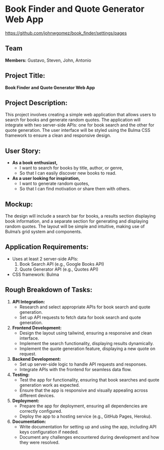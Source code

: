 # Book Finder and Quote Generator Web App
https://github.com/johnwgomez/book_finder/settings/pages
## Team #
**Members:** Gustavo, Steven, John, Antonio

## Project Title:
**Book Finder and Quote Generator Web App**

## Project Description:
This project involves creating a simple web application that allows users to search for books and generate random quotes. The application will integrate with two server-side APIs: one for book search and the other for quote generation. The user interface will be styled using the Bulma CSS framework to ensure a clean and responsive design.

## User Story:
- **As a book enthusiast,**
  - I want to search for books by title, author, or genre,
  - So that I can easily discover new books to read.
- **As a user looking for inspiration,**
  - I want to generate random quotes,
  - So that I can find motivation or share them with others.

## Mockup:
The design will include a search bar for books, a results section displaying book information, and a separate section for generating and displaying random quotes. The layout will be simple and intuitive, making use of Bulma’s grid system and components.

## Application Requirements:
- Uses at least 2 server-side APIs:
  1. Book Search API (e.g., Google Books API)
  2. Quote Generator API (e.g., Quotes API)
- CSS framework: Bulma

## Rough Breakdown of Tasks:
1. **API Integration:**
   - Research and select appropriate APIs for book search and quote generation.
   - Set up API requests to fetch data for book search and quote generation.
2. **Frontend Development:**
   - Design the layout using tailwind, ensuring a responsive and clean interface.
   - Implement the search functionality, displaying results dynamically.
   - Implement the quote generation feature, displaying a new quote on request.
3. **Backend Development:**
   - Set up server-side logic to handle API requests and responses.
   - Integrate APIs with the frontend for seamless data flow.
4. **Testing:**
   - Test the app for functionality, ensuring that book searches and quote generation work as expected.
   - Ensure that the app is responsive and visually appealing across different devices.
5. **Deployment:**
   - Prepare the app for deployment, ensuring all dependencies are correctly configured.
   - Deploy the app to a hosting service (e.g., GitHub Pages, Heroku).
6. **Documentation:**
   - Write documentation for setting up and using the app, including API keys configuration if needed.
   - Document any challenges encountered during development and how they were resolved.
